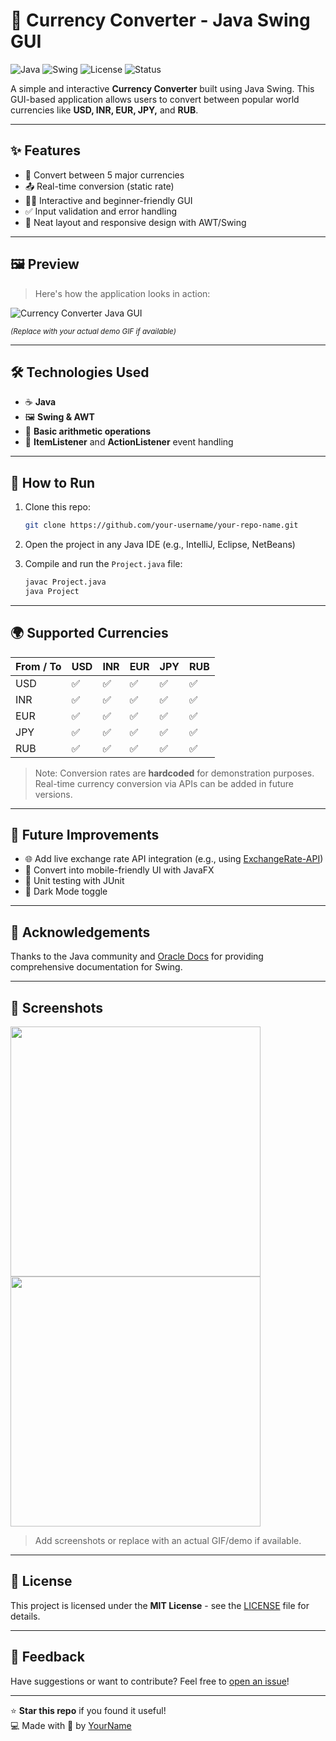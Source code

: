 # 💱 Currency Converter - Java Swing GUI

![Java](https://img.shields.io/badge/Java-ED8B00?style=for-the-badge&logo=java&logoColor=white)
![Swing](https://img.shields.io/badge/Swing-AWT%2FSwing-blue?style=for-the-badge)
![License](https://img.shields.io/badge/license-MIT-green.svg?style=for-the-badge)
![Status](https://img.shields.io/badge/status-Completed-success?style=for-the-badge)

A simple and interactive **Currency Converter** built using Java Swing. This GUI-based application allows users to convert between popular world currencies like **USD, INR, EUR, JPY,** and **RUB**.

---

## ✨ Features

- 🔁 Convert between 5 major currencies
- 📤 Real-time conversion (static rate)
- 🧑‍💻 Interactive and beginner-friendly GUI
- ✅ Input validation and error handling
- 🎨 Neat layout and responsive design with AWT/Swing

---

## 🖼️ Preview

> Here's how the application looks in action:

![Currency Converter Java GUI](https://user-images.githubusercontent.com/your-username/your-gif-id.gif)

<sub>_(Replace with your actual demo GIF if available)_</sub>

---

## 🛠️ Technologies Used

- ☕ **Java**
- 🖼️ **Swing & AWT**
- 🧮 **Basic arithmetic operations**
- 🧪 **ItemListener** and **ActionListener** event handling

---

## 🔧 How to Run

1. Clone this repo:
    ```bash
    git clone https://github.com/your-username/your-repo-name.git
    ```
2. Open the project in any Java IDE (e.g., IntelliJ, Eclipse, NetBeans)

3. Compile and run the `Project.java` file:
    ```bash
    javac Project.java
    java Project
    ```

---

## 🌍 Supported Currencies

| From / To | USD | INR | EUR | JPY | RUB |
|-----------|-----|-----|-----|-----|-----|
| USD       | ✅  | ✅  | ✅  | ✅  | ✅  |
| INR       | ✅  | ✅  | ✅  | ✅  | ✅  |
| EUR       | ✅  | ✅  | ✅  | ✅  | ✅  |
| JPY       | ✅  | ✅  | ✅  | ✅  | ✅  |
| RUB       | ✅  | ✅  | ✅  | ✅  | ✅  |

> Note: Conversion rates are **hardcoded** for demonstration purposes. Real-time currency conversion via APIs can be added in future versions.

---

## 🚀 Future Improvements

- 🌐 Add live exchange rate API integration (e.g., using [ExchangeRate-API](https://www.exchangerate-api.com/))
- 📱 Convert into mobile-friendly UI with JavaFX
- 🧪 Unit testing with JUnit
- 🌙 Dark Mode toggle

---

## 🙌 Acknowledgements

Thanks to the Java community and [Oracle Docs](https://docs.oracle.com/javase/8/docs/api/) for providing comprehensive documentation for Swing.

---

## 📸 Screenshots

<img src="https://user-images.githubusercontent.com/your-username/screenshot1.png" width="400"/>
<img src="https://user-images.githubusercontent.com/your-username/screenshot2.png" width="400"/>

> Add screenshots or replace with an actual GIF/demo if available.

---

## 📄 License

This project is licensed under the **MIT License** - see the [LICENSE](LICENSE) file for details.

---

## 💬 Feedback

Have suggestions or want to contribute? Feel free to [open an issue](https://github.com/your-username/your-repo-name/issues)!

---

⭐ **Star this repo** if you found it useful!  
💻 Made with 💙 by [YourName](https://github.com/your-username)

